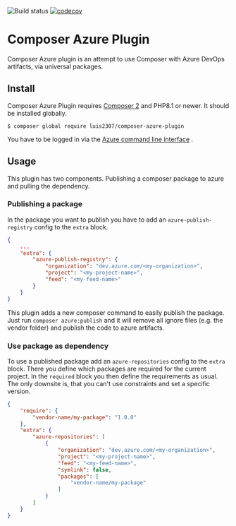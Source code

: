 ![Build status](https://github.com/marvincaspar/composer-azure-plugin/workflows/CI/badge.svg)
[![codecov](https://codecov.io/gh/marvincaspar/composer-azure-plugin/branch/master/graph/badge.svg?token=DG3G63T0Q2)](https://codecov.io/gh/marvincaspar/composer-azure-plugin)

# Composer Azure Plugin

Composer Azure plugin is an attempt to use Composer with Azure DevOps artifacts, via universal packages.

## Install

Composer Azure Plugin requires [Composer 2](https://getcomposer.org/) and PHP8.1 or newer. It should be installed globally.

```
$ composer global require luis2307/composer-azure-plugin
```

You have to be logged in via
the [Azure command line interface](https://docs.microsoft.com/es-es/cli/azure/install-azure-cli-linux?pivots=apt#sign-in-to-azure-with-the-azure-cli)
.

## Usage

This plugin has two components. Publishing a composer package to azure and pulling the dependency.

### Publishing a package

In the package you want to publish you have to add an `azure-publish-registry` config to the `extra` block.

```json
{
    ...
    "extra": {
        "azure-publish-registry": {
            "organization": "dev.azure.com/<my-organization>",
            "project": "<my-project-name>",
            "feed": "<my-feed-name>"
        }
    }
}
```

This plugin adds a new composer command to easily publish the package. Just run `composer azure:publish` and it will
remove all ignore files (e.g. the vendor folder) and publish the code to azure artifacts.

### Use package as dependency

To use a published package add an `azure-repositories` config to the `extra` block. There you define which packages are
required for the current project. In the `required` block you then define the requirements as usual. The only downsite
is, that you can't use constraints and set a specific version.

```json
{
    "require": {
        "vendor-name/my-package": "1.0.0"
    },
    "extra": {
        "azure-repositories": [
            {
                "organization": "dev.azure.com/<my-organization>",
                "project": "<my-project-name>",
                "feed": "<my-feed-name>",
                "symlink": false,
                "packages": [
                    "vendor-name/my-package"
                ]
            }
        ]
    }
}
```
